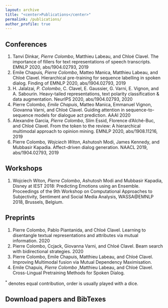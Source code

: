 ```yaml
---
layout: archive
title: "<center>Publications</center>"
permalink: /publications/
author_profile: true
---
```


Conferences
---
1. Tanvi Dinkar<sup>*</sup>, Pierre Colombo<sup>*</sup>, Matthieu Labeau, and Chloé Clavel. The importance of fillers for
text representations of speech transcripts. EMNLP 2020, abs/1904.02793, 2019
2. Emile Chapuis<sup>*</sup>, Pierre Colombo<sup>*</sup>, Matteo Manica, Matthieu Labeau, and Chloé Clavel. Hierarchical
pre-training for sequence labelling in spoken dialog. Finding of EMNLP 2020, abs/1904.02793, 2019
3. H. Jalalzai<sup>*</sup>, P. Colombo<sup>*</sup>, C. Clavel, E. Gaussier, G. Varni, E. Vignon, and A. Sabourin. Heavy-tailed
representations, text polarity classification & data augmentation. NeurIPS 2020, abs/1904.02793, 2020
4. Pierre Colombo<sup>*</sup>, Emile Chapuis<sup>*</sup>, Matteo Manica, Emmanuel Vignon, Giovanna Varni, and Chloé
Clavel. Guiding attention in sequence-to-sequence models for dialogue act prediction. AAAI 2020
5. Alexandre Garcia<sup>*</sup>, Pierre Colombo<sup>*</sup>, Slim Essid, Florence d’Alché-Buc, and Chloé Clavel. From the token to the review: A hierarchical multimodal approach to opinion mining. EMNLP 2020, abs/1908.11216,
2019
6. Pierre Colombo<sup>*</sup>, Wojciech Witon<sup>*</sup>, Ashutosh Modi, James Kennedy, and Mubbasir Kapadia.
Affect-driven dialog generation. NAACL 2019, abs/1904.02793, 2019


Workshops
---
1. Wojciech Witon<sup>*</sup>, Pierre Colombo<sup>*</sup>, Ashutosh Modi and Mubbasir Kapadia, Disney at IEST 2018: Predicting Emotions using an Ensemble. Proceedings of the 9th Workshop on Computational Approaches to Subjectivity, Sentiment and Social Media Analysis, WASSA@EMNLP 2018, Brussels, Belgium.

Preprints
---
1. Pierre Colombo, Pablo Piantanida, and Chloé Clavel. Learning to disentangle textual representations
and attributes via mutual information. 2020
2. Pierre Colombo, Ccjack, Giovanna Varni, and Chloé Clavel. Beam search with bidirectional strategies.
2020
3. Pierre Colombo, Emile Chapuis, Matthieu Labeau, and Chloé Clavel. Improving Multimodal fusion via Mutual Dependency Maximisation. 
4. Emile Chapuis<sup>*</sup>, Pierre Colombo <sup>*</sup>,Matthieu Labeau, and Chloé Clavel. Cross-Lingual Pretraining Methods for Spoken Dialog. 


<sup>*</sup> denotes equal contribution, order is usually played with a dice.


Download papers and BibTexes
---
<script src="https://bibbase.org/show?bib=https://dblp.org/pid/229/3167.bib&jsonp=1"></script>